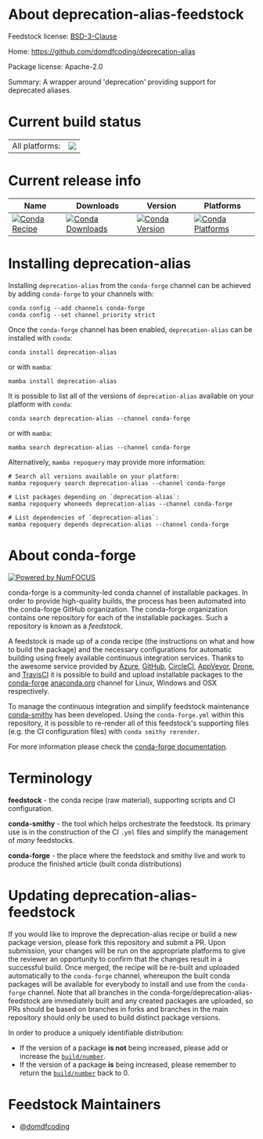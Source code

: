 About deprecation-alias-feedstock
=================================

Feedstock license: [BSD-3-Clause](https://github.com/conda-forge/deprecation-alias-feedstock/blob/main/LICENSE.txt)

Home: https://github.com/domdfcoding/deprecation-alias

Package license: Apache-2.0

Summary: A wrapper around 'deprecation' providing support for deprecated aliases.

Current build status
====================


<table><tr><td>All platforms:</td>
    <td>
      <a href="https://dev.azure.com/conda-forge/feedstock-builds/_build/latest?definitionId=15681&branchName=main">
        <img src="https://dev.azure.com/conda-forge/feedstock-builds/_apis/build/status/deprecation-alias-feedstock?branchName=main">
      </a>
    </td>
  </tr>
</table>

Current release info
====================

| Name | Downloads | Version | Platforms |
| --- | --- | --- | --- |
| [![Conda Recipe](https://img.shields.io/badge/recipe-deprecation--alias-green.svg)](https://anaconda.org/conda-forge/deprecation-alias) | [![Conda Downloads](https://img.shields.io/conda/dn/conda-forge/deprecation-alias.svg)](https://anaconda.org/conda-forge/deprecation-alias) | [![Conda Version](https://img.shields.io/conda/vn/conda-forge/deprecation-alias.svg)](https://anaconda.org/conda-forge/deprecation-alias) | [![Conda Platforms](https://img.shields.io/conda/pn/conda-forge/deprecation-alias.svg)](https://anaconda.org/conda-forge/deprecation-alias) |

Installing deprecation-alias
============================

Installing `deprecation-alias` from the `conda-forge` channel can be achieved by adding `conda-forge` to your channels with:

```
conda config --add channels conda-forge
conda config --set channel_priority strict
```

Once the `conda-forge` channel has been enabled, `deprecation-alias` can be installed with `conda`:

```
conda install deprecation-alias
```

or with `mamba`:

```
mamba install deprecation-alias
```

It is possible to list all of the versions of `deprecation-alias` available on your platform with `conda`:

```
conda search deprecation-alias --channel conda-forge
```

or with `mamba`:

```
mamba search deprecation-alias --channel conda-forge
```

Alternatively, `mamba repoquery` may provide more information:

```
# Search all versions available on your platform:
mamba repoquery search deprecation-alias --channel conda-forge

# List packages depending on `deprecation-alias`:
mamba repoquery whoneeds deprecation-alias --channel conda-forge

# List dependencies of `deprecation-alias`:
mamba repoquery depends deprecation-alias --channel conda-forge
```


About conda-forge
=================

[![Powered by
NumFOCUS](https://img.shields.io/badge/powered%20by-NumFOCUS-orange.svg?style=flat&colorA=E1523D&colorB=007D8A)](https://numfocus.org)

conda-forge is a community-led conda channel of installable packages.
In order to provide high-quality builds, the process has been automated into the
conda-forge GitHub organization. The conda-forge organization contains one repository
for each of the installable packages. Such a repository is known as a *feedstock*.

A feedstock is made up of a conda recipe (the instructions on what and how to build
the package) and the necessary configurations for automatic building using freely
available continuous integration services. Thanks to the awesome service provided by
[Azure](https://azure.microsoft.com/en-us/services/devops/), [GitHub](https://github.com/),
[CircleCI](https://circleci.com/), [AppVeyor](https://www.appveyor.com/),
[Drone](https://cloud.drone.io/welcome), and [TravisCI](https://travis-ci.com/)
it is possible to build and upload installable packages to the
[conda-forge](https://anaconda.org/conda-forge) [anaconda.org](https://anaconda.org/)
channel for Linux, Windows and OSX respectively.

To manage the continuous integration and simplify feedstock maintenance
[conda-smithy](https://github.com/conda-forge/conda-smithy) has been developed.
Using the ``conda-forge.yml`` within this repository, it is possible to re-render all of
this feedstock's supporting files (e.g. the CI configuration files) with ``conda smithy rerender``.

For more information please check the [conda-forge documentation](https://conda-forge.org/docs/).

Terminology
===========

**feedstock** - the conda recipe (raw material), supporting scripts and CI configuration.

**conda-smithy** - the tool which helps orchestrate the feedstock.
                   Its primary use is in the construction of the CI ``.yml`` files
                   and simplify the management of *many* feedstocks.

**conda-forge** - the place where the feedstock and smithy live and work to
                  produce the finished article (built conda distributions)


Updating deprecation-alias-feedstock
====================================

If you would like to improve the deprecation-alias recipe or build a new
package version, please fork this repository and submit a PR. Upon submission,
your changes will be run on the appropriate platforms to give the reviewer an
opportunity to confirm that the changes result in a successful build. Once
merged, the recipe will be re-built and uploaded automatically to the
`conda-forge` channel, whereupon the built conda packages will be available for
everybody to install and use from the `conda-forge` channel.
Note that all branches in the conda-forge/deprecation-alias-feedstock are
immediately built and any created packages are uploaded, so PRs should be based
on branches in forks and branches in the main repository should only be used to
build distinct package versions.

In order to produce a uniquely identifiable distribution:
 * If the version of a package **is not** being increased, please add or increase
   the [``build/number``](https://docs.conda.io/projects/conda-build/en/latest/resources/define-metadata.html#build-number-and-string).
 * If the version of a package **is** being increased, please remember to return
   the [``build/number``](https://docs.conda.io/projects/conda-build/en/latest/resources/define-metadata.html#build-number-and-string)
   back to 0.

Feedstock Maintainers
=====================

* [@domdfcoding](https://github.com/domdfcoding/)

